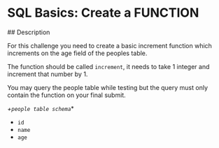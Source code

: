 # SQL Basics: Create a FUNCTION

## Description

For this challenge you need to create a basic increment function which increments on the age field of the peoples table.

The function should be called `increment`, it needs to take 1 integer and increment that number by 1.

You may query the people table while testing but the query must only contain the function on your final submit.

*+`people table schema`**

* `id`
* `name`
* `age`
